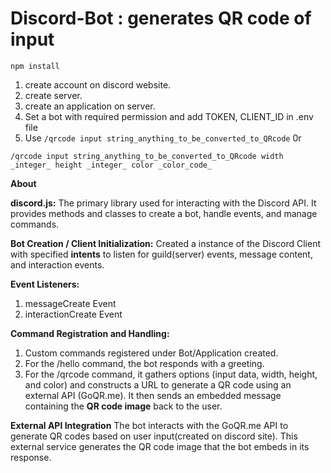 # Discord-Bot : generates QR code of input
`npm install`

1. create account on discord website.
2. create server.
3. create an application on server.
4. Set a bot with required permission and add TOKEN, CLIENT_ID in .env file
5. Use `/qrcode input string_anything_to_be_converted_to_QRcode` 0r
   
 `/qrcode input string_anything_to_be_converted_to_QRcode width _integer_ height _integer_ color _color_code_`

   **About**

**discord.js:** The primary library used for interacting with the Discord API. It provides methods and classes to create a bot, handle events, and manage commands.

**Bot Creation / Client Initialization:** Created a instance of the Discord Client with specified **intents** to listen for guild(server) events, message content, and interaction events.

**Event Listeners:**
1.  messageCreate Event
2.  interactionCreate Event

**Command Registration and Handling:**
1. Custom commands registered under Bot/Application created.
2. For the /hello command, the bot responds with a greeting.
3. For the /qrcode command, it gathers options (input data, width, height, and color) and constructs a URL to generate a QR code using an external API (GoQR.me). It then sends an embedded message containing the **QR code image** back to the user.

**External API Integration**
The bot interacts with the GoQR.me API to generate QR codes based on user input(created on discord site). This external service generates the QR code image that the bot embeds in its response.

